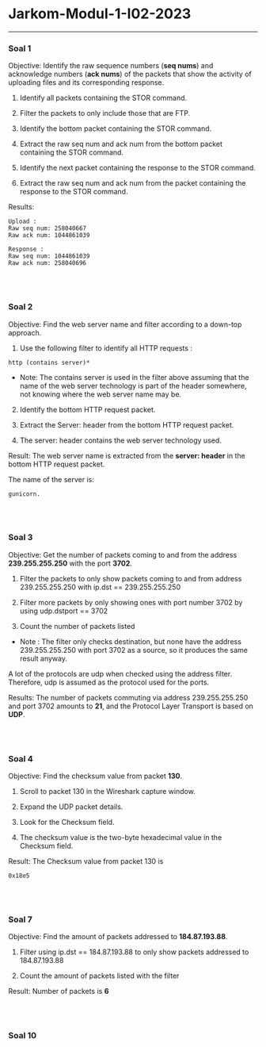 # Jarkom-Modul-1-I02-2023
<hr>

### Soal 1

Objective:
Identify the raw sequence numbers (**seq nums**) and acknowledge numbers (**ack nums**) of the packets that show the activity of uploading files and its corresponding response.

1. Identify all packets containing the STOR command.

2. Filter the packets to only include those that are FTP.

3. Identify the bottom packet containing the STOR command.
   
4. Extract the raw seq num and ack num from the bottom packet containing the STOR command.

5. Identify the next packet containing the response to the STOR command.

6. Extract the raw seq num and ack num from the packet containing the response to the STOR command.

Results:
```
Upload :
Raw seq num: 258040667
Raw ack num: 1044861039
```

```
Response :
Raw seq num: 1044861039
Raw ack num: 258040696
```

<br><br>

### Soal 2

Objective:
Find the web server name and filter according to a down-top approach.

1. Use the following filter to identify all HTTP requests :

```
http (contains server)*
```


* Note:
The contains server is used in the filter above assuming that the name of the web server technology is part of the header somewhere, not knowing where the web server name may be.

2. Identify the bottom HTTP request packet.

3. Extract the Server: header from the bottom HTTP request packet.

4. The server: header contains the web server technology used.

Result:
The web server name is extracted from the **server: header** in the bottom HTTP request packet.

The name of the server is:

```
gunicorn.
```

<br><br>

### Soal 3

Objective:
Get the number of packets coming to and from the address **239.255.255.250** with the port **3702**.

1. Filter the packets to only show packets coming to and from address 239.255.255.250 with ip.dst == 239.255.255.250

2. Filter more packets by only showing ones with port number 3702 by using udp.dstport == 3702

3. Count the number of packets listed
	
* Note :
The filter only checks destination, but none have the address 239.255.255.250 with port 3702 as a source, so it produces the same result anyway.

A lot of the protocols are udp when checked using the address filter. Therefore, udp is assumed as the protocol used for the ports.

Results:
The number of packets commuting via address 239.255.255.250 and port 3702 amounts to **21**, and the Protocol Layer Transport is based on **UDP**.

<br><br>

### Soal 4

Objective:
Find the checksum value from packet **130**.

1. Scroll to packet 130 in the Wireshark capture window.

2. Expand the UDP packet details.

3. Look for the Checksum field.

4. The checksum value is the two-byte hexadecimal value in the Checksum field.

Result:
The Checksum value from packet 130 is
```
0x18e5
```

<br><br>

### Soal 7

Objective:
Find the amount of packets addressed to **184.87.193.88**.

1. Filter using ip.dst == 184.87.193.88 to only show packets addressed to 184.87.193.88

2. Count the amount of packets listed with the filter

Result:
Number of packets is **6**

<br><br>

### Soal 10
